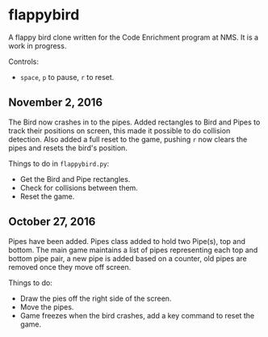 # flappybird

A flappy bird clone written for the Code Enrichment program at NMS. It is a work in progress.

Controls:
* ```space```, ```p``` to pause, ```r``` to reset.

## November 2, 2016

The Bird now crashes in to the pipes. Added rectangles to Bird and Pipes to track their positions on screen, this made
it possible to do collision detection. Also added a full reset to the game, pushing ```r``` now clears the pipes and
resets the bird's position.

Things to do in ```flappybird.py```:
- Get the Bird and Pipe rectangles.
- Check for collisions between them.
- Reset the game.

## October 27, 2016

Pipes have been added. Pipes class added to hold two Pipe(s), top and bottom. The main game maintains a list of pipes
representing each top and bottom pipe pair, a new pipe is added based on a counter, old pipes are removed once they
move off screen.

Things to do:
- Draw the pies off the right side of the screen.
- Move the pipes.
- Game freezes when the bird crashes, add a key command to reset the game.
